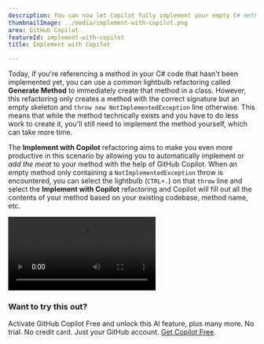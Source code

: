 ```yaml
---
description: You can now let Copilot fully implement your empty C# method.
thumbnailImage: ../media/implement-with-copilot.png
area: GitHub Copilot
featureId: implement-with-copilot
title: Implement with Copilot

---
```



Today, if you're referencing a method in your C# code that hasn't been implemented yet, you can use a common lightbulb refactoring called **Generate Method** to immediately create that method in a class. However, this refactoring only creates a method with the correct signature but an empty skeleton and `throw new NotImplementedException` line otherwise. This means that while the method technically exists and you have to do less work to create it, you'll still need to implement the method yourself, which can take more time.

The **Implement with Copilot** refactoring aims to make you even more productive in this scenario by allowing you to automatically implement or *add the meat* to your method with the help of GitHub Copilot. When an empty method only containing a `NotImplementedException` throw is encountered, you can select the lightbulb (`CTRL+.`) on that `throw` line and select the **Implement with Copilot** refactoring and Copilot will fill out all the contents of your method based on your existing codebase, method name, etc.

![Implement with Copilot](../media/implement-with-copilot.mp4)

### Want to try this out?
Activate GitHub Copilot Free and unlock this AI feature, plus many more.
No trial. No credit card. Just your GitHub account. [Get Copilot Free](https://github.com/settings/copilot).
